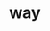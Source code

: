---
category: 3-letters
denotation: null
name: way
reference_link: https://www.etymonline.com/word/way
root_language: null
root_name: null
title: way
type: free
word_sums:
- respelling: way
  sum: 'Way + '
---